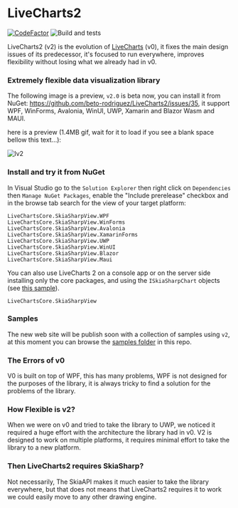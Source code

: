 # LiveCharts2

[![CodeFactor](https://www.codefactor.io/repository/github/beto-rodriguez/livecharts2/badge)](https://www.codefactor.io/repository/github/beto-rodriguez/livecharts2)
![Build and tests](https://github.com/beto-rodriguez/LiveCharts2/actions/workflows/build-and-test.yml/badge.svg)

LiveCharts2 (v2) is the evolution of [LiveCharts](https://github.com/Live-Charts/Live-Charts) (v0), it fixes the main design issues of its predecessor, it's focused to run everywhere, improves flexibility without losing what we already had in v0.

### Extremely flexible data visualization library

The following image is a preview, `v2.0` is beta now, you can install it from NuGet: https://github.com/beto-rodriguez/LiveCharts2/issues/35, it support WPF, WinForms, Avalonia, WinUI, UWP, Xamarin and Blazor Wasm and MAUI.

here is a preview (1.4MB gif, wait for it to load if you see a blank space bellow this text...):

![lv2](https://user-images.githubusercontent.com/10853349/124399763-41873900-dce3-11eb-937a-947d66d42597.gif)

### Install and try it from NuGet

In Visual Studio go to the `Solution Explorer` then right click on `Dependencies` then `Manage NuGet Packages`, enable the "Include prerelease" checkbox and in the browse tab search for the view of your target platform:

`LiveChartsCore.SkiaSharpView.WPF`<br/>
`LiveChartsCore.SkiaSharpView.WinForms`<br/>
`LiveChartsCore.SkiaSharpView.Avalonia`<br/>
`LiveChartsCore.SkiaSharpView.XamarinForms`<br/>
`LiveChartsCore.SkiaSharpView.UWP`<br/>
`LiveChartsCore.SkiaSharpView.WinUI`<br/>
`LiveChartsCore.SkiaSharpView.Blazor`<br/>
`LiveChartsCore.SkiaSharpView.Maui`<br/>

You can also use LiveCharts 2 on a console app or on the server side installing only the core packages, and using the `ISkiaSharpChart` objects (see [this sample](https://github.com/beto-rodriguez/LiveCharts2/blob/master/samples/ConsoleSample/ConsoleSample/Program.cs)).

`LiveChartsCore.SkiaSharpView`

### Samples

The new web site will be publish soon with a collection of samples using `v2`, at this moment you can browse the [samples folder](https://github.com/beto-rodriguez/LiveCharts2/tree/master/samples) in this repo.

### The Errors of v0

V0 is built on top of WPF, this has many problems, WPF is not designed for the purposes of the library, it is always tricky to find a solution for the problems of the library.

### How Flexible is v2?

When we were on v0 and tried to take the library to UWP, we noticed it required a huge effort with the architecture the library had in v0.
V2 is designed to work on multiple platforms, it requires minimal effort to take the library to a new platform.

### Then LiveCharts2 requires SkiaSharp?

Not necessarily, The SkiaAPI makes it much easier to take the library everywhere, but that does not means that LiveCharts2 requires it to work we could easily move to any other drawing engine.

